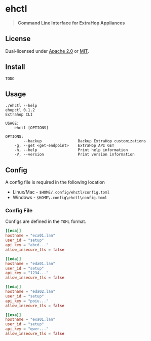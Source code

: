 # ehctl

> **Command Line Interface for ExtraHop Appliances**

## License
Dual-licensed under [Apache 2.0](LICENSE-APACHE) or [MIT](LICENSE-MIT).

## Install
```
TODO
```

## Usage
```
./ehctl --help
ehopctl 0.1.2
Extrahop CLI

USAGE:
    ehctl [OPTIONS]

OPTIONS:
        --backup                Backup ExtraHop customizations
    -g, --get <get-endpoint>    ExtraHop API GET
    -h, --help                  Print help information
    -V, --version               Print version information
```

## Config
A config file is required in the following location 
* Linux/Mac - `$HOME/.config/ehctl/config.toml`
* Windows - `$HOME\.config\ehctl\config.toml`

### Config File
Configs are defined in the `TOML` format. 

```toml
[[eca]]
hostname = "eca01.lan"
user_id = "setup"
api_key = "abcd..."
allow_insecure_tls = false

[[eda]]
hostname = "eda01.lan"
user_id = "setup"
api_key = "1234..."
allow_insecure_tls = false

[[eda]]
hostname = "eda02.lan"
user_id = "setup"
api_key = "poiu..."
allow_insecure_tls = false

[[exa]]
hostname = "exa01.lan"
user_id = "setup"
api_key = "qwer..."
allow_insecure_tls = false
```